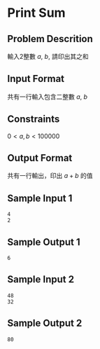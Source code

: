 # Print Sum
## Problem Descrition ##
輸入2整數 $a$, $b$, 請印出其之和

## Input Format ##
共有一行輸入包含二整數 $a$, $b$
## Constraints ##
$0 < a,b < 100000$
## Output Format ##

共有一行輸出，印出 $a+b$ 的值

## Sample Input 1 ##
```
4
2
```
## Sample Output 1 ##
```
6
```
## Sample Input 2 ##
```
48
32
```
## Sample Output 2 ##
```
80
```
